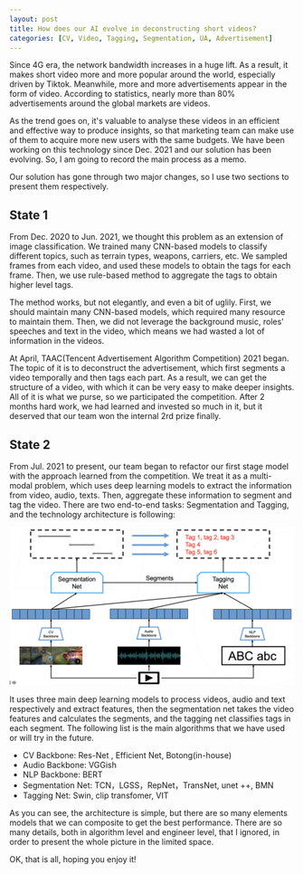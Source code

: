 ```yaml
---
layout: post
title: How does our AI evolve in deconstructing short videos? 
categories: [CV, Video, Tagging, Segmentation, UA, Advertisement]
---
```




Since 4G era, the network bandwidth increases in a huge lift. As a result, it makes short video more and more popular around the world, especially driven by Tiktok. Meanwhile, more and more advertisements appear in the form of video. According to statistics, nearly more than 80% advertisements around the global markets are videos.  

As the trend goes on, it's valuable to analyse these videos in an efficient and effective way to produce insights, so that marketing team can make use of them to acquire more new users with the same budgets. We have been working on this technology since Dec. 2021 and our solution has been evolving. So, I am going to record the main process as a memo.

Our solution has gone through two major changes, so I use two sections to present them respectively.

## State 1

From Dec. 2020 to Jun. 2021, we thought this problem as an extension of image classification. We trained many CNN-based models to classify different topics, such as terrain types, weapons, carriers, etc. We sampled frames from each video, and used these models to obtain the tags for each frame. Then, we use rule-based method to aggregate the tags to obtain higher level tags. 

The method works, but not elegantly, and even a bit of uglily. First, we should maintain many CNN-based models, which required many resource to maintain them. Then, we did not leverage the background music, roles' speeches and text in the video, which means we had wasted a lot of information in the videos.

At April, TAAC(Tencent Advertisement Algorithm Competition) 2021 began. The topic of it is to deconstruct the advertisement, which first segments a video temporally and then tags each part. As a result, we can get the structure of a video, with which it can be very easy to make deeper insights. All of it is what we purse, so we participated the competition. After 2 months hard work, we had learned and invested so much in it, but it deserved that our team won the internal 2rd prize finally.



## State 2

From Jul. 2021 to present, our team began to refactor our first stage model with the approach learned from the competition. We treat it as a multi-modal problem, which uses deep learning models to extract the information from video, audio, texts. Then, aggregate these information to segment and tag the video. There are two end-to-end tasks: Segmentation and Tagging, and the technology architecture is following:

![](/img/short-video-structuring-roadmap/state2-arch.png) 

It uses three main deep learning models to process videos, audio and text respectively and extract features, then the segmentation net takes the video features and calculates the segments, and the tagging net classifies tags in each segment. The following list is the main algorithms that we have used or will try in the future.

* CV Backbone: Res-Net , Efficient Net, Botong(in-house)
* Audio Backbone: VGGish
* NLP Backbone: BERT
* Segmentation Net: TCN，LGSS，RepNet，TransNet, unet ++, BMN
* Tagging Net: Swin, clip transfomer, VIT 

As you can see, the architecture is simple, but there are so many elements models that we can composite to get the best performance. There are so many details, both in algorithm level and engineer level, that I ignored, in order to present the whole picture in the limited space. 

OK, that is all, hoping you enjoy it!
